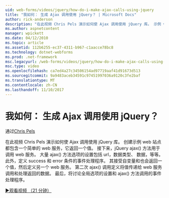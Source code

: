 ```yaml
---
uid: web-forms/videos/jquery/how-do-i-make-ajax-calls-using-jquery
title: "我如何： 生成 Ajax 调用使用 jQuery？ | Microsoft Docs"
author: rick-anderson
description: "在此视频 Chris Pels 演示如何使 Ajax 调用使用 jQuery 库。 示例 web 站点创建包含返回的简单的 web 服务..."
ms.author: aspnetcontent
manager: wpickett
ms.date: 04/12/2010
ms.topic: article
ms.assetid: 112b6255-ec37-4311-b967-c1aacce78bc8
ms.technology: dotnet-webforms
ms.prod: .net-framework
msc.legacyurl: /web-forms/videos/jquery/how-do-i-make-ajax-calls-using-jquery
msc.type: video
ms.openlocfilehash: ca7ed4a27c34506154ad97719aaf41d91673d513
ms.sourcegitcommit: 9a9483aceb34591c97451997036a9120c3fe2baf
ms.translationtype: MT
ms.contentlocale: zh-CN
ms.lasthandoff: 11/10/2017
---
```

<a name="how-do-i-make-ajax-calls-using-jquery"></a>我如何： 生成 Ajax 调用使用 jQuery？
====================
通过[Chris Pels](https://twitter.com/chrispels)

在此视频 Chris Pels 演示如何使 Ajax 调用使用 jQuery 库。 创建示例 web 站点都包含一个简单的 web 服务，它返回一个值。 接下来，jQuery ajax() 方法用于调用 web 服务。 大量 ajax() 方法选项的设置包括 url，数据类型、 数据，等等。此外，定义 success 和 error 条件的事件处理程序。 其接受自变量和也会返回一个值，然后定义另一个 web 服务。 第二次 ajax() 调用定义将值传递给 web 服务调用和处理返回的数据。 最后，将讨论全局选项的设置和 ajax() 方法调用的事件处理程序。

[&#9654;观看视频 （21 分钟）](https://channel9.msdn.com/Blogs/ASP-NET-Site-Videos/how-do-i-make-ajax-calls-using-jquery)

